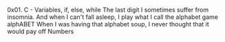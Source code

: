 0x01. C - Variables, if, else, while
The last digit
 I sometimes suffer from insomnia. And when I can't fall asleep, I play what I call the alphabet game
 alphABET
 When I was having that alphabet soup, I never thought that it would pay off
 Numbers

